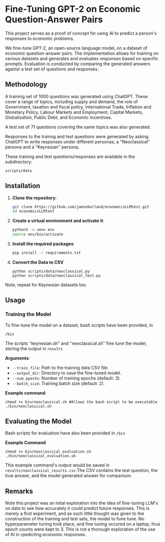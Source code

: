 # Fine-Tuning GPT-2 on Economic Question-Answer Pairs

This project serves as a proof of concept for using AI to predict a person's responses to economic problems.

We fine-tune GPT-2, an open-source language model, on a dataset of economic question-answer pairs. The implementation allows for training on various datasets and generates and evaluates responses based on specific prompts. Evaluation is conducted by comparing the generated answers against a test set of questions and responses.

## Methodology
A training set of 1000 questions was generated using ChatGPT. These cover a range of topics, including supply and demand, the role of Government, taxation and fiscal policy, International Trade, Inflation and Monetary Policy, Labour Markets and Employment, Capital Markets, Globalization, Public Debt, and Economic Incentives.

A test set of 71 questions covering the same topics was also generated.

Responses to the trainng and test questions were generated by asking ChatGPT to write responses under different personas; a "Neoclassical" persona and a "Keynesian" persona. 

These training and test questions/responses are available in the subdirectory:
```
scripts/data
``` 

## Installation

1. **Clone the repository**:
    ```bash
    git clone https://github.com/jamieborland/economicsLLMtest.git
    cd economicsLLMtest
    ```
    
2. **Create a virtual environment and activate it**:
    ```bash
    python3 -m venv env
    source env/bin/activate
    ```
    
3. **Install the required packages**:
    ```bash
    pip install -r requirements.txt
    ```
4. **Convert the Data to CSV**

    ```
    python scripts/data/neoclassical.py
   python scripts/data/neoclassical_test.py
    ```
Note, repeat for Keynesian datasets too.   

## Usage

### Training the Model

To fine-tune the model on a dataset, bash scripts have been provided, in
```
/bin
```
The scripts "keynesian.sh" and "neoclassical.sh" fine tune the model, storing the output in `results`

**Arguments**:
- `--train_file`: Path to the training data CSV file.
- `--output_dir`: Directory to save the fine-tuned model.
- `--num_epochs`: Number of training epochs (default: 3).
- `--batch_size`: Training batch size (default: 2).

**Example command**:

```
chmod +x bin/neoclassical.sh #Allows the bash script to be executable
./bin/neoclassical.sh
```

## Evaluating the Model

Bash scripts for evaluation have also been provided in `/bin`

**Example Command**

```
chmod +x bin/neoclassical_evaluation.sh
./bin/neoclassical_evaluation.sh

```
This example command's output would be saved in `results/neoclassical_results.csv`
The CSV contains the test question, the true answer, and the model generated answer for comparison.

## Remarks

Note this project was an inital exploration into the idea of fine-tuning LLM's on data to see how accurately it could predict future responses. This is merely a first experiment, and as such little thought was given to the construction of the training and test sets, the model to fune tune. No hyperparameter tuning took place, and fine tuning occured on a laptop, thus epoch counts were kept to 3. 
This is not a thorough exploration of the use of AI in rpedicitng economic responses.
